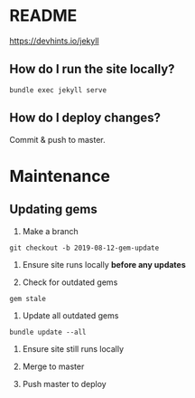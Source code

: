# README

https://devhints.io/jekyll

## How do I run the site locally?

`bundle exec jekyll serve`

## How do I deploy changes?

Commit & push to master.

# Maintenance

## Updating gems

1. Make a branch 

  `git checkout -b 2019-08-12-gem-update`

1. Ensure site runs locally **before any updates**

1. Check for outdated gems
  
  `gem stale`

1. Update all outdated gems

  `bundle update --all`

1. Ensure site still runs locally 

1. Merge to master

1. Push master to deploy

